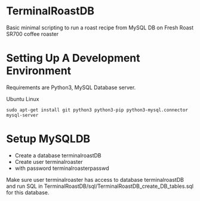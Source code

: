 # TerminalRoastDB
Basic minimal scripting to run a roast recipe from MySQL DB on Fresh Roast SR700 coffee roaster

# Setting Up A Development Environment

Requirements are Python3, MySQL Database server.

Ubuntu Linux

    sudo apt-get install git python3 python3-pip python3-mysql.connector mysql-server 
    
    
# Setup MySQLDB

- Create a database terminalroastDB
- Create user terminalroaster
- with password terminalroasterpasswd

Make sure user terminalroaster has access to database terminalroastDB and run SQL in TerminalRoastDB/sql/TerminalRoastDB_create_DB_tables.sql for this database.

